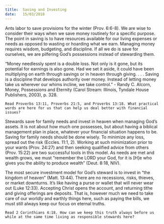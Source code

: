 ```yaml
---
title:  Saving and Investing
date:   15/03/2018
---
```


Ants labor to save provisions for the winter (Prov. 6:6-8). We are wise to consider their ways when we save money routinely for a specific purpose. The point in saving is to have resources available for our living expenses or needs as opposed to wasting or hoarding what we earn. Managing money requires wisdom, budgeting, and discipline. If all we do is save for ourselves, we are pilfering God’s possessions instead of stewarding them.

“Money needlessly spent is a double loss. Not only is it gone, but its potential for earnings is also gone. Had we set it aside, it could have been multiplying on earth through savings or in heaven through giving.  . . .  Saving is a discipline that develops authority over money. Instead of letting money take us wherever our whims incline, we take control.” - Randy C. Alcorn, Money, Possessions and Eternity (Carol Stream: Illinois, Tyndale House Publishers, 2003), p. 328.

`Read Proverbs 13:11, Proverbs 21:5, and Proverbs 13:18. What practical words are here for us that can help us deal better with financial issues?`

Stewards save for family needs and invest in heaven when managing God’s assets. It is not about how much one possesses, but about having a biblical management plan in place, whatever your financial situation happens to be. Saving for family needs should be done wisely. To minimize any loss, spread out the risk (Eccles. 11:1, 2). Working at such minimization prior to your wants (Prov. 24:27) and then seeking qualified advice from others (Prov. 15:22) are two successful tools in this model. As needs are met and wealth grows, we must “remember the LORD your God, for it is [H]e who gives you the ability to produce wealth” (Deut. 8:18, NIV).

The most secure investment model for God’s steward is to invest in “the kingdom of heaven” (Matt. 13:44). There are no recessions, risks, thieves, or market downturns. It’s like having a purse or wallet that will never wear out (Luke 12:33). Accepting Christ opens the account, and returning tithe and giving offerings are deposits. That is, however much we need to take care of our worldly and earthly things here, such as paying the bills, we must still always keep our focus on eternal truths.

`Read 2 Corinthians 4:18. How can we keep this truth always before us while at the same time living as responsible stewards here?`
